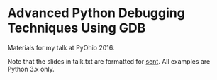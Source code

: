 Advanced Python Debugging Techniques Using GDB
====

Materials for my talk at PyOhio 2016.

Note that the slides in talk.txt are formatted for [sent](http://tools.suckless.org/sent/). All examples are Python 3.x only.

